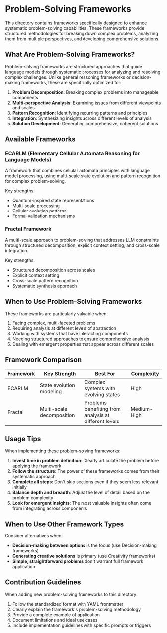 # Problem-Solving Frameworks

This directory contains frameworks specifically designed to enhance systematic problem-solving capabilities. These frameworks provide structured methodologies for breaking down complex problems, analyzing them from multiple perspectives, and developing comprehensive solutions.

## What Are Problem-Solving Frameworks?

Problem-solving frameworks are structured approaches that guide language models through systematic processes for analyzing and resolving complex challenges. Unlike general reasoning frameworks or decision-making frameworks, these are specifically optimized for:

1. **Problem Decomposition**: Breaking complex problems into manageable components
2. **Multi-perspective Analysis**: Examining issues from different viewpoints and scales
3. **Pattern Recognition**: Identifying recurring patterns and principles
4. **Integration**: Synthesizing insights across different levels of analysis
5. **Solution Development**: Generating comprehensive, coherent solutions

## Available Frameworks

### ECARLM (Elementary Cellular Automata Reasoning for Language Models)
A framework that combines cellular automata principles with language model processing, using multi-scale state evolution and pattern recognition for complex problem-solving.

Key strengths:
- Quantum-inspired state representations
- Multi-scale processing
- Cellular evolution patterns
- Formal validation mechanisms

### Fractal Framework
A multi-scale approach to problem-solving that addresses LLM constraints through structured decomposition, explicit context setting, and cross-scale integration.

Key strengths:
- Structured decomposition across scales
- Explicit context setting
- Cross-scale pattern recognition
- Systematic synthesis approach

## When to Use Problem-Solving Frameworks

These frameworks are particularly valuable when:

1. Facing complex, multi-faceted problems
2. Requiring analysis at different levels of abstraction
3. Working with systems that have interacting components
4. Needing structured approaches to ensure comprehensive analysis
5. Dealing with emergent properties that appear across different scales

## Framework Comparison

| Framework | Key Strength | Best For | Complexity |
|-----------|--------------|----------|------------|
| ECARLM | State evolution modeling | Complex systems with evolving states | High |
| Fractal | Multi-scale decomposition | Problems benefiting from analysis at different levels | Medium-High |

## Usage Tips

When implementing these problem-solving frameworks:

1. **Invest time in problem definition**: Clearly articulate the problem before applying the framework
2. **Follow the structure**: The power of these frameworks comes from their systematic approach
3. **Complete all steps**: Don't skip sections even if they seem less relevant initially
4. **Balance depth and breadth**: Adjust the level of detail based on the problem complexity
5. **Look for emergent insights**: The most valuable insights often come from integrating across components

## When to Use Other Framework Types

Consider alternatives when:

- **Decision-making between options** is the focus (use Decision-making frameworks)
- **Generating creative solutions** is primary (use Creativity frameworks)
- **Simple, straightforward problems** don't warrant full framework application

## Contribution Guidelines

When adding new problem-solving frameworks to this directory:

1. Follow the standardized format with YAML frontmatter
2. Clearly explain the framework's problem-solving methodology
3. Provide a complete example of application
4. Document limitations and ideal use cases
5. Include implementation guidelines with specific prompts or triggers
